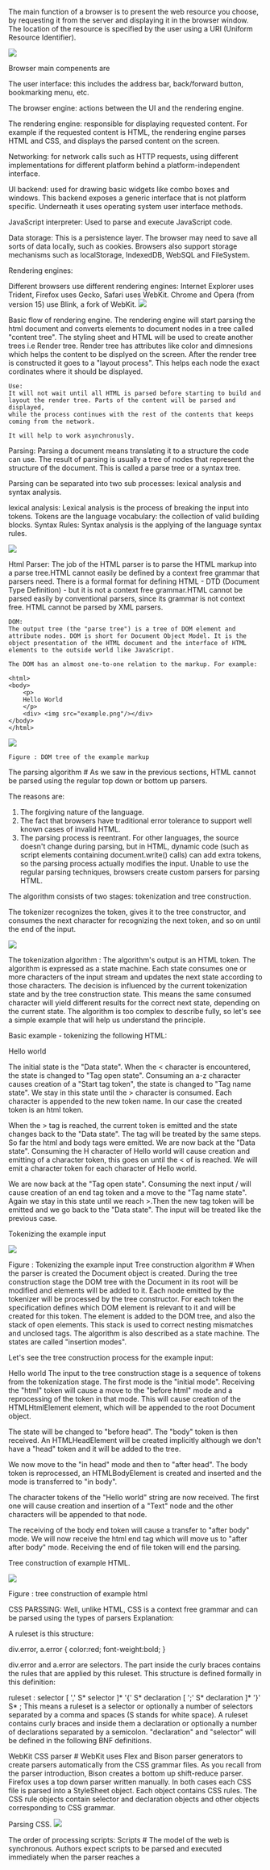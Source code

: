 The main function of a browser is to present the web resource you choose, by requesting it from the server and displaying it in the browser window.
The location of the resource is specified by the user using a URI (Uniform Resource Identifier).

<img src="../images/browser_components.webp">

Browser main compenents are 

The user interface: 
	this includes the address bar, back/forward button, bookmarking menu, etc. 

The browser engine: 
	actions between the UI and the rendering engine.

The rendering engine: 
	responsible for displaying requested content. 
	For example if the requested content is HTML, the rendering engine parses HTML and CSS, and displays the parsed content on the screen.
	
Networking: 
	for network calls such as HTTP requests, using different implementations for different platform behind a platform-independent interface.
	
UI backend: 
	used for drawing basic widgets like combo boxes and windows. This backend exposes a generic interface that is not platform specific.
	Underneath it uses operating system user interface methods.
	
JavaScript interpreter: 
	Used to parse and execute JavaScript code.

Data storage:
	This is a persistence layer. The browser may need to save all sorts of data locally, such as cookies. 
	Browsers also support storage mechanisms such as localStorage, IndexedDB, WebSQL and FileSystem.


Rendering engines:

Different browsers use different rendering engines: Internet Explorer uses Trident, 
Firefox uses Gecko, Safari uses WebKit. Chrome and Opera (from version 15) use Blink, a fork of WebKit.
<img src="../images/rendering_engine.webp">

Basic flow of rendering engine.
	The rendering engine will start parsing the html document and converts elements to document nodes in a tree called "content tree". 
	The styling sheet and HTML will be used to create another trees i.e Render tree. Render tree has attributes like color and dimnesions which helps the content to be displyed on the screen.
	After the render tree is constructed it goes to a "layout process". This helps each node the exact cordinates where it should be displayed.
	
	Use:
	It will not wait until all HTML is parsed before starting to build and layout the render tree. Parts of the content will be parsed and displayed, 
	while the process continues with the rest of the contents that keeps coming from the network.
	
	It will help to work asynchronusly.



Parsing:
Parsing a document means translating it to a structure the code can use. 
The result of parsing is usually a tree of nodes that represent the structure of the document. 
This is called a parse tree or a syntax tree.

Parsing can be separated into two sub processes: lexical analysis and syntax analysis.

lexical analysis:
	Lexical analysis is the process of breaking the input into tokens. Tokens are the language vocabulary: the collection of valid building blocks. 
Syntax Rules:
	Syntax analysis is the applying of the language syntax rules.


<img src="../images/WebKit_main.webp">
	



Html Parser:
    The job of the HTML parser is to parse the HTML markup into a parse tree.HTML cannot easily be defined by a context free grammar that parsers need. There is a formal format for defining HTML - DTD (Document Type Definition) - but it is not a context free grammar.HTML cannot be parsed easily by conventional parsers, since its grammar is not context free. HTML cannot be parsed by XML parsers.

    DOM:
    The output tree (the "parse tree") is a tree of DOM element and attribute nodes. DOM is short for Document Object Model. It is the object presentation of the HTML document and the interface of HTML elements to the outside world like JavaScript.

    The DOM has an almost one-to-one relation to the markup. For example:

    <html>
    <body>
        <p>
        Hello World
        </p>
        <div> <img src="example.png"/></div>
    </body>
    </html>

<img src="../images/DOM_tree.webp">

    Figure : DOM tree of the example markup

The parsing algorithm #
As we saw in the previous sections, HTML cannot be parsed using the regular top down or bottom up parsers.

The reasons are:

1) The forgiving nature of the language.
2) The fact that browsers have traditional error tolerance to support well known cases of invalid HTML.
3) The parsing process is reentrant. For other languages, the source doesn't change during parsing, but in HTML, dynamic code (such     as script elements containing document.write() calls) can add extra tokens, so the parsing process actually modifies the input.
Unable to use the regular parsing techniques, browsers create custom parsers for parsing HTML.

The algorithm consists of two stages: tokenization and tree construction.

The tokenizer recognizes the token, gives it to the tree constructor, and consumes the next character for recognizing the next token, and so on until the end of the input.

<img src="../images/html_parsing_flow.webp">

The tokenization algorithm :
The algorithm's output is an HTML token. The algorithm is expressed as a state machine. Each state consumes one or more characters of the input stream and updates the next state according to those characters. The decision is influenced by the current tokenization state and by the tree construction state. This means the same consumed character will yield different results for the correct next state, depending on the current state. The algorithm is too complex to describe fully, so let's see a simple example that will help us understand the principle.

Basic example - tokenizing the following HTML:


<html>
  <body>
    Hello world
  </body>
</html>

The initial state is the "Data state". When the < character is encountered, the state is changed to "Tag open state". Consuming an a-z character causes creation of a "Start tag token", the state is changed to "Tag name state". We stay in this state until the > character is consumed. Each character is appended to the new token name. In our case the created token is an html token.

When the > tag is reached, the current token is emitted and the state changes back to the "Data state". The <body> tag will be treated by the same steps. So far the html and body tags were emitted. We are now back at the "Data state". Consuming the H character of Hello world will cause creation and emitting of a character token, this goes on until the < of </body> is reached. We will emit a character token for each character of Hello world.

We are now back at the "Tag open state". Consuming the next input / will cause creation of an end tag token and a move to the "Tag name state". Again we stay in this state until we reach >.Then the new tag token will be emitted and we go back to the "Data state". The </html> input will be treated like the previous case.

Tokenizing the example input 

<img src="../images/tokenizing.webp">

Figure : Tokenizing the example input
Tree construction algorithm #
When the parser is created the Document object is created. During the tree construction stage the DOM tree with the Document in its root will be modified and elements will be added to it. Each node emitted by the tokenizer will be processed by the tree constructor. For each token the specification defines which DOM element is relevant to it and will be created for this token. The element is added to the DOM tree, and also the stack of open elements. This stack is used to correct nesting mismatches and unclosed tags. The algorithm is also described as a state machine. The states are called "insertion modes".

Let's see the tree construction process for the example input:


<html>
  <body>
    Hello world
  </body>
</html>
The input to the tree construction stage is a sequence of tokens from the tokenization stage. The first mode is the "initial mode". Receiving the "html" token will cause a move to the "before html" mode and a reprocessing of the token in that mode. This will cause creation of the HTMLHtmlElement element, which will be appended to the root Document object.

The state will be changed to "before head". The "body" token is then received. An HTMLHeadElement will be created implicitly although we don't have a "head" token and it will be added to the tree.

We now move to the "in head" mode and then to "after head". The body token is reprocessed, an HTMLBodyElement is created and inserted and the mode is transferred to "in body".

The character tokens of the "Hello world" string are now received. The first one will cause creation and insertion of a "Text" node and the other characters will be appended to that node.

The receiving of the body end token will cause a transfer to "after body" mode. We will now receive the html end tag which will move us to "after after body" mode. Receiving the end of file token will end the parsing.

Tree construction of example HTML.

<img src="../images/tree_construction.webp">

Figure : tree construction of example html

CSS PARSSING:
Well, unlike HTML, CSS is a context free grammar and can be parsed using the types of parsers
Explanation:

A ruleset is this structure:


div.error, a.error {
  color:red;
  font-weight:bold;
}

div.error and a.error are selectors. The part inside the curly braces contains the rules that are applied by this ruleset. This structure is defined formally in this definition:


ruleset
  : selector [ ',' S* selector ]*
    '{' S* declaration [ ';' S* declaration ]* '}' S*
  ;
This means a ruleset is a selector or optionally a number of selectors separated by a comma and spaces (S stands for white space). A ruleset contains curly braces and inside them a declaration or optionally a number of declarations separated by a semicolon. "declaration" and "selector" will be defined in the following BNF definitions.

WebKit CSS parser #
WebKit uses Flex and Bison parser generators to create parsers automatically from the CSS grammar files. As you recall from the parser introduction, Bison creates a bottom up shift-reduce parser. Firefox uses a top down parser written manually. In both cases each CSS file is parsed into a StyleSheet object. Each object contains CSS rules. The CSS rule objects contain selector and declaration objects and other objects corresponding to CSS grammar.

Parsing CSS.
<img src="../images/parsing_css.webp">

The order of processing scripts:
    Scripts #
    The model of the web is synchronous. Authors expect scripts to be parsed and executed immediately when the parser reaches a <script> tag. The parsing of the document halts until the script has been executed. If the script is external then the resource must first be fetched from the network - this is also done synchronously, and parsing halts until the resource is fetched. This was the model for many years and is also specified in HTML4 and 5 specifications. Authors can add the "defer" attribute to a script, in which case it will not halt document parsing and will execute after the document is parsed. HTML5 adds an option to mark the script as asynchronous so it will be parsed and executed by a different thread.

Speculative parsing #
Both WebKit and Firefox do this optimization. While executing scripts, another thread parses the rest of the document and finds out what other resources need to be loaded from the network and loads them. In this way, resources can be loaded on parallel connections and overall speed is improved. Note: the speculative parser only parses references to external resources like external scripts, style sheets and images: it doesn't modify the DOM tree - that is left to the main parser.

Style sheets #
Style sheets on the other hand have a different model. Conceptually it seems that since style sheets don't change the DOM tree, there is no reason to wait for them and stop the document parsing. There is an issue, though, of scripts asking for style information during the document parsing stage. If the style is not loaded and parsed yet, the script will get wrong answers and apparently this caused lots of problems. It seems to be an edge case but is quite common. Firefox blocks all scripts when there is a style sheet that is still being loaded and parsed. WebKit blocks scripts only when they try to access certain style properties that may be affected by unloaded style sheets.

LayOUT:
    When the renderer is created and added to the tree, it does not have a position and size. Calculating these values is called layout or reflow.

    HTML uses a flow based layout model, meaning that most of the time it is possible to compute the geometry in a single pass. Elements later "in the flow" typically do not affect the geometry of elements that are earlier "in the flow", so layout can proceed left-to-right, top-to-bottom through the document. There are exceptions: for example, HTML tables may require more than one pass.

    The coordinate system is relative to the root frame. Top and left coordinates are used.

    Layout is a recursive process. It begins at the root renderer, which corresponds to the <html> element of the HTML document. Layout continues recursively through some or all of the frame hierarchy, computing geometric information for each renderer that requires it.

    The position of the root renderer is 0,0 and its dimensions are the viewport - the visible part of the browser window.

    All renderers have a "layout" or "reflow" method, each renderer invokes the layout method of its children that need layout.

PAINTING:
    In the painting stage, the render tree is traversed and the renderer's "paint()" method is called to display content on the screen. Painting uses the UI infrastructure component.

The painting order #
1) background color
2) background image
3) border
4) children
5) outline

Firefox display list #
Firefox goes over the render tree and builds a display list for the painted rectangular. It contains the renderers relevant for the rectangular, in the right painting order (backgrounds of the renderers, then borders etc).

That way the tree needs to be traversed only once for a repaint instead of several times - painting all backgrounds, then all images, then all borders etc.

Firefox optimizes the process by not adding elements that will be hidden, like elements completely beneath other opaque elements.

WebKit rectangle storage #
Before repainting, WebKit saves the old rectangle as a bitmap. It then paints only the delta between the new and old rectangles.

Dynamic changes #
The browsers try to do the minimal possible actions in response to a change. So changes to an element's color will cause only repaint of the element. Changes to the element position will cause layout and repaint of the element, its children and possibly siblings. Adding a DOM node will cause layout and repaint of the node. Major changes, like increasing font size of the "html" element, will cause invalidation of caches, relayout and repaint of the entire tree.